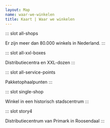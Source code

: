 ```yaml
---
layout: Map
name: waar-we-winkelen
title: Kaart | Waar we winkelen
---
```


<waar-we-winkelen-Circles />

::: slot all-shops
<div class="story-location" data-layer="aaa"
  data-bounds="[[5.411847184607694,52.25509774084074],[6.756681958364624,53.06840519989146]]"></div>
Er zijn meer dan 80.000 winkels in Nederland.
:::

::: slot all-xxl-boxes
<div class="story-location" data-layer="aaa"
  data-bounds="[[6.7683464725675435,52.5785156416008],[7.044787842064096,52.74570198709202]]"></div>
Distributiecentra en XXL-dozen
:::

::: slot all-service-points
<div class="story-location" data-layer="aaa"
  data-bounds="[[6.666068084713601,52.748676356193585],[7.227073217658955,53.08597514269198]]"></div>
Pakketophaalpunten
:::

::: slot single-shop
 <div class="story-location" data-layer="aaa"
  data-bounds="[[6.691685047038561,52.78223050705461],[6.695165691014154,52.78432969540961]]"></div>
Winkel in een historisch stadscentrum
:::

::: slot story4
 <div class="story-location" data-layer="aaa"
  data-bounds="[[6.829803953973283,52.69436787464522],[6.841892120303157,52.70167256511161]]"></div>
Distributiecentrum van Primark in Roosendaal
:::